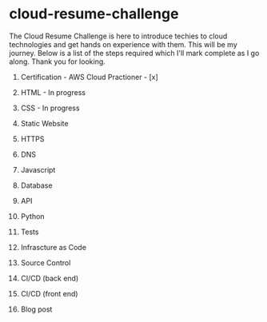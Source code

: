 # cloud-resume-challenge

The Cloud Resume Challenge is here to introduce techies to cloud technologies and get hands on experience with them. This will be my journey. Below is a list of the steps required which I'll mark complete as I go along. Thank you for looking.

1. Certification - AWS Cloud Practioner - [x]

2. HTML - In progress

3. CSS - In progress

4. Static Website

5. HTTPS

6. DNS

7. Javascript

8. Database

9. API

10. Python

11. Tests

12. Infrascture as Code

13. Source Control

14. CI/CD (back end)

15. CI/CD (front end)

16. Blog post